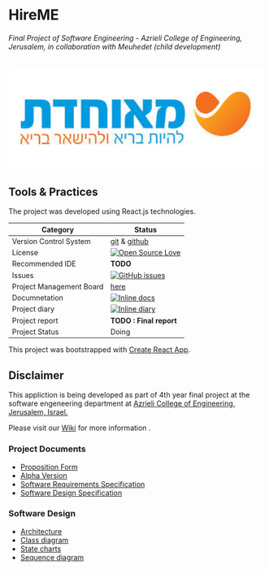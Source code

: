 # HireME 
###### Final Project of Software Engineering - Azrieli College of Engineering, Jerusalem, in collaboration with Meuhedet (child development)
<img src="https://github.com/amitJas/HireME/blob/master/pics/logo.jpg" width="500" height="200"/>


## Tools & Practices
The project was developed using React.js technologies.

Category | 	Status |
--- | --- |
Version Control System |	[git](https://git-scm.com/) & [github](https://github.com/)
License	|[![Open Source Love](https://badges.frapsoft.com/os/mit/mit.svg?v=102)](https://github.com/amitJas/HireME/blob/master/LICENSE)
Recommended IDE	| **TODO**
| Issues | [![GitHub issues](https://img.shields.io/github/issues/Oterem/moleAgnose.svg?style=flat)](https://github.com/amitJas/HireME/issues) |
| Project Management Board| [here](https://github.com/amitJas/HireME/projects) |
| Documnetation | [![Inline docs](http://inch-ci.org/github/Oterem/moleAgnose.svg?branch=master)](https://github.com/Oterem/moleAgnose/tree/master/Material/docs) |
| Project diary | [![Inline diary](http://inch-ci.org/github/Oterem/moleAgnose.svg?branch=master)](https://trello.com/b/uvvtmgp8/final-project-hireme-app) |
|Project report |	**TODO : Final report**
|Project Status | Doing


This project was bootstrapped with [Create React App](https://github.com/facebook/create-react-app/blob/master/packages/react-scripts/template/README.md).
## Disclaimer
This appliction is being developed as part of 4th year final project at the software engeneering department at [Azrieli College of Engineering, Jerusalem, Israel.](http://english.jce.ac.il/)

Please visit our [Wiki](https://github.com/amitJas/HireME/wiki) for more information .


### Project Documents
- [Proposition Form]()
- [Alpha Version]()
- [Software Requirements Specification]()
- [Software Design Specification]()

### Software Design
* [Architecture]()<br/>
* [Class diagram]()<br/>
* [State charts]() <br/>
* [Sequence diagram]()
